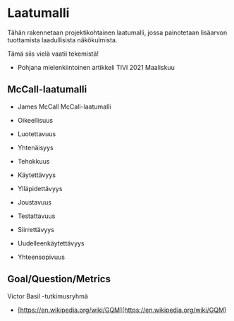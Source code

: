 # Laatumalli

Tähän rakennetaan projektikohtainen laatumalli, jossa painotetaan lisäarvon tuottamista laadullisista näkökulmista.

Tämä siis vielä vaatii tekemistä!

* Pohjana mielenkiintoinen artikkeli TIVI 2021 Maaliskuu

## McCall-laatumalli

* James McCall McCall-laatumalli

* Oikeellisuus
* Luotettavuus
* Yhtenäisyys
* Tehokkuus
* Käytettävyys
* Ylläpidettävyys
* Joustavuus
* Testattavuus
* Siirrettävyys
* Uudelleenkäytettävyys
* Yhteensopivuus

## Goal/Question/Metrics

Victor Basil -tutkimusryhmä


* [https://en.wikipedia.org/wiki/GQM](https://en.wikipedia.org/wiki/GQM)
